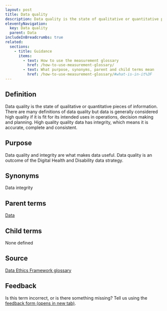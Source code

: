 ```yaml
---
layout: post
title: Data quality
description: Data quality is the state of qualitative or quantitative pieces of information. There are many definitions of data quality but data is generally considered high quality if it is fit for its intended uses in operations, decision making and planning. High quality quality data has integrity, which means it is accurate, complete and consistent.
eleventyNavigation:
  key: Data quality
  parent: Data
includeInBreadcrumbs: true
related:
  sections:
    - title: Guidance
      items:
        - text: How to use the measurement glossary
          href: /how-to-use-measurement-glossary/
        - text: What purpose, synonyms, parent and child terms mean
          href: /how-to-use-measurement-glossary/#what-is-in-it%3F
---
```


## Definition

Data quality is the state of qualitative or quantitative pieces of information. There are many definitions of data quality but data is generally considered high quality if it is fit for its intended uses in operations, decision making and planning. High quality quality data has integrity, which means it is accurate, complete and consistent.

## Purpose

Data quality and integrity are what makes data useful. Data quality is an outcome of the Digital Health and Disability data strategy.

## Synonyms

Data integrity

## Parent terms

[Data](/a-to-z/data)

## Child terms

None defined

## Source

[Data Ethics Framework glossary](https://www.gov.uk/government/publications/data-ethics-framework/data-ethics-framework-glossary-and-methodology#data-quality)

## Feedback

Is this term incorrect, or is there something missing? Tell us using the <a href="https://forms.office.com/Pages/ResponsePage.aspx?id=DpxP-knna0i8NIr6EGM3VnGGqao7aCRJpUj9ujjADTdUM1JPNkEwRUdJUVpLQjhCMVZVQklDRDVHRC4u" target="_blank" class="govuk-link">feedback form (opens in new tab)</a>.

